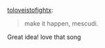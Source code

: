 <!--
id: 4530415875
link: http://jreed91.tumblr.com/post/4530415875/kid-cudi-should-remix-what-you-know-by-two-door
slug: kid-cudi-should-remix-what-you-know-by-two-door
date: Mon Apr 11 2011 13:30:27 GMT-0500 (CDT)
publish: 2011-04-011
tags: 
title: kid cudi should remix "what you know" by two door cinema club.
-->


[toloveistofightx](http://toloveistofightx.tumblr.com/post/4529906932):

> make it happen, mescudi. 

Great idea! love that song

